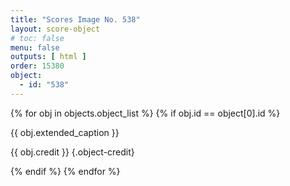```yaml
---
title: "Scores Image No. 538"
layout: score-object
# toc: false
menu: false
outputs: [ html ]
order: 15380
object:
  - id: "538"
---
```


{% for obj in objects.object_list %}
{% if obj.id == object[0].id %}

{{ obj.extended_caption }}

{{ obj.credit }} {.object-credit}

{% endif %}
{% endfor %}
